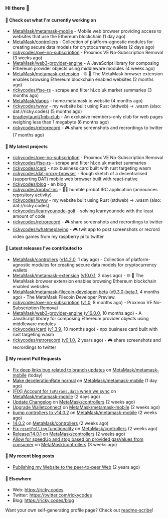 ### Hi there 👋

#### 👀 Check out what I'm currently working on

- [MetaMask/metamask-mobile](https://github.com/MetaMask/metamask-mobile) - Mobile web browser providing access to websites that use the Ethereum blockchain (1 day ago)
- [MetaMask/controllers](https://github.com/MetaMask/controllers) - Collection of platform-agnostic modules for creating secure data models for cryptocurrency wallets (2 days ago)
- [rickycodes/pve-no-subscription](https://github.com/rickycodes/pve-no-subscription) - Proxmox VE No-Subscription Removal (3 weeks ago)
- [MetaMask/web3-provider-engine](https://github.com/MetaMask/web3-provider-engine) - A JavaScript library for composing Ethereum provider objects using middleware modules (4 weeks ago)
- [MetaMask/metamask-extension](https://github.com/MetaMask/metamask-extension) - :globe_with_meridians: :electric_plug: The MetaMask browser extension enables browsing Ethereum blockchain enabled websites (2 months ago)
- [rickycodes/ftse-rs](https://github.com/rickycodes/ftse-rs) - scrape and filter hl.co.uk market summaries (3 months ago)
- [MetaMask/dapps](https://github.com/MetaMask/dapps) - home.metamask.io website (4 months ago)
- [rickycodes/www](https://github.com/rickycodes/www) - my website built using Rust (stdweb) → .wasm (also: dat://ricky.codes) (5 months ago)
- [bradleytaunt/1mb-club](https://github.com/bradleytaunt/1mb-club) - An exclusive members-only club for web pages weighing less than 1 megabyte (6 months ago)
- [rickycodes/retrorecord](https://github.com/rickycodes/retrorecord) - 🎮 share screenshots and recrordings to twitter (7 months ago)

#### 🌱 My latest projects

- [rickycodes/pve-no-subscription](https://github.com/rickycodes/pve-no-subscription) - Proxmox VE No-Subscription Removal
- [rickycodes/ftse-rs](https://github.com/rickycodes/ftse-rs) - scrape and filter hl.co.uk market summaries
- [rickycodes/card](https://github.com/rickycodes/card) - npx business card built with rust targeting wasm
- [rickycodes/dat-proxy-browser](https://github.com/rickycodes/dat-proxy-browser) - Rough sketch of a decentralised (supporting DAT) mobile web browser built with react-native
- [rickycodes/blog](https://github.com/rickycodes/blog) - an blog
- [rickycodes/probot-irc](https://github.com/rickycodes/probot-irc) - 🤖💬 humble probot IRC application (announces repository activity)
- [rickycodes/www](https://github.com/rickycodes/www) - my website built using Rust (stdweb) → .wasm (also: dat://ricky.codes)
- [rickycodes/learnyounode-golf](https://github.com/rickycodes/learnyounode-golf) - solving learnyounode with the least amount of code
- [rickycodes/retrorecord](https://github.com/rickycodes/retrorecord) - 🎮 share screenshots and recrordings to twitter
- [rickycodes/whatmeplaying](https://github.com/rickycodes/whatmeplaying) - 🎮 twit app to post screenshots or recrord video games from my raspberry pi to twitter

#### 🔭 Latest releases I've contributed to

- [MetaMask/controllers](https://github.com/MetaMask/controllers) ([v14.2.0](https://github.com/MetaMask/controllers/releases/tag/v14.2.0), 1 day ago) - Collection of platform-agnostic modules for creating secure data models for cryptocurrency wallets
- [MetaMask/metamask-extension](https://github.com/MetaMask/metamask-extension) ([v10.0.1](https://github.com/MetaMask/metamask-extension/releases/tag/v10.0.1), 2 days ago) - :globe_with_meridians: :electric_plug: The MetaMask browser extension enables browsing Ethereum blockchain enabled websites
- [MetaMask/metamask-filecoin-developer-beta](https://github.com/MetaMask/metamask-filecoin-developer-beta) ([v9.3.0-beta.1](https://github.com/MetaMask/metamask-filecoin-developer-beta/releases/tag/v9.3.0-beta.1), 4 months ago) - The MetaMask Filecoin Developer Preview.
- [rickycodes/pve-no-subscription](https://github.com/rickycodes/pve-no-subscription) ([v1.0](https://github.com/rickycodes/pve-no-subscription/releases/tag/v1.0), 8 months ago) - Proxmox VE No-Subscription Removal
- [MetaMask/web3-provider-engine](https://github.com/MetaMask/web3-provider-engine) ([v16.0.0](https://github.com/MetaMask/web3-provider-engine/releases/tag/v16.0.0), 10 months ago) - A JavaScript library for composing Ethereum provider objects using middleware modules
- [rickycodes/card](https://github.com/rickycodes/card) ([v1.3.9](https://github.com/rickycodes/card/releases/tag/v1.3.9), 10 months ago) - npx business card built with rust targeting wasm
- [rickycodes/retrorecord](https://github.com/rickycodes/retrorecord) ([v0.1.0](https://github.com/rickycodes/retrorecord/releases/tag/v0.1.0), 2 years ago) - 🎮 share screenshots and recrordings to twitter

#### 🔨 My recent Pull Requests

- [Fix deep links bug related to branch updates](https://github.com/MetaMask/metamask-mobile/pull/3017) on [MetaMask/metamask-mobile](https://github.com/MetaMask/metamask-mobile) (today)
- [Make decelerationRate normal](https://github.com/MetaMask/metamask-mobile/pull/3006) on [MetaMask/metamask-mobile](https://github.com/MetaMask/metamask-mobile) (1 day ago)
- [[FIX] Account for `txParams.data` when we sync](https://github.com/MetaMask/metamask-mobile/pull/2999) on [MetaMask/metamask-mobile](https://github.com/MetaMask/metamask-mobile) (2 days ago)
- [Update Changelog](https://github.com/MetaMask/controllers/pull/548) on [MetaMask/controllers](https://github.com/MetaMask/controllers) (2 weeks ago)
- [Upgrade Walletconnect](https://github.com/MetaMask/metamask-mobile/pull/2956) on [MetaMask/metamask-mobile](https://github.com/MetaMask/metamask-mobile) (2 weeks ago)
- [bump controllers to v14.0.2](https://github.com/MetaMask/metamask-mobile/pull/2952) on [MetaMask/metamask-mobile](https://github.com/MetaMask/metamask-mobile) (2 weeks ago)
- [14.0.2](https://github.com/MetaMask/controllers/pull/547) on [MetaMask/controllers](https://github.com/MetaMask/controllers) (2 weeks ago)
- [Fix `resetPolling` functionality](https://github.com/MetaMask/controllers/pull/546) on [MetaMask/controllers](https://github.com/MetaMask/controllers) (2 weeks ago)
- [Release/14.0.1](https://github.com/MetaMask/controllers/pull/545) on [MetaMask/controllers](https://github.com/MetaMask/controllers) (2 weeks ago)
- [Allow for speedUp and stop based on provided gasValues from consumer](https://github.com/MetaMask/controllers/pull/535) on [MetaMask/controllers](https://github.com/MetaMask/controllers) (3 weeks ago)

#### 📜 My recent blog posts

- [Publishing my Website to the peer-to-peer Web](//ricky.codes/blog/posts/publishing-to-the-peer-to-peer-web/) (2 years ago)

#### 🔗 Elsewhere

- Web: https://ricky.codes
- Twitter: https://twitter.com/rickycodes
- Blog: https://ricky.codes/blog

Want your own self-generating profile page? Check out [readme-scribe](https://github.com/muesli/readme-scribe)!
